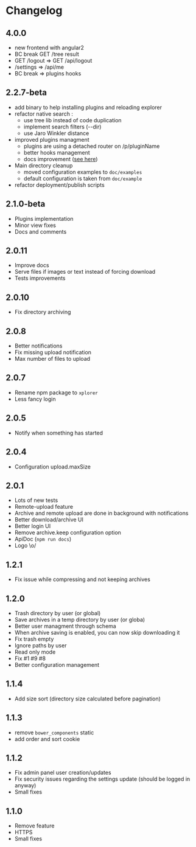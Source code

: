 # Changelog

## 4.0.0
- new frontend with angular2
- BC break GET /tree result
- GET /logout => GET /api/logout
- /settings => /api/me
- BC break => plugins hooks

## 2.2.7-beta
- add binary to help installing plugins and reloading explorer
- refactor native search :
  - use tree lib instead of code duplication
  - implement search filters (--dir)
  - use Jaro Winkler distance
- improved plugins managment 
  - plugins are using a detached router on /p/pluginName
  - better hooks management
  - docs improvement ([see here](https://github.com/soyuka/explorer/blob/master/doc/Plugins.md))
- Main directory cleanup
  - moved configuration examples to `doc/examples`
  - default configuration is taken from `doc/example`
- refactor deployment/publish scripts

## 2.1.0-beta
- Plugins implementation
- Minor view fixes
- Docs and comments

## 2.0.11
- Improve docs
- Serve files if images or text instead of forcing download
- Tests improvements

## 2.0.10
- Fix directory archiving

## 2.0.8
- Better notifications
- Fix missing upload notification
- Max number of files to upload

## 2.0.7
- Rename npm package to `xplorer`
- Less fancy login

## 2.0.5
- Notify when something has started

## 2.0.4
- Configuration upload.maxSize

## 2.0.1
- Lots of new tests
- Remote-upload feature
- Archive and remote upload are done in background with notifications
- Better download/archive UI
- Better login UI
- Remove archive.keep configuration option
- ApiDoc (`npm run docs`)
- Logo \o/

## 1.2.1
- Fix issue while compressing and not keeping archives

## 1.2.0
- Trash directory by user (or global)
- Save archives in a temp directory by user (or globa)
- Better user managment through schema
- When archive saving is enabled, you can now skip downloading it
- Fix trash empty
- Ignore paths by user
- Read only mode
- Fix #1 #9 #8
- Better configuration management

## 1.1.4
- Add size sort (directory size calculated before pagination)

## 1.1.3
- remove `bower_components` static
- add order and sort cookie 

## 1.1.2
- Fix admin panel user creation/updates
- Fix security issues regarding the settings update (should be logged in anyway)
- Small fixes

## 1.1.0
- Remove feature
- HTTPS
- Small fixes
